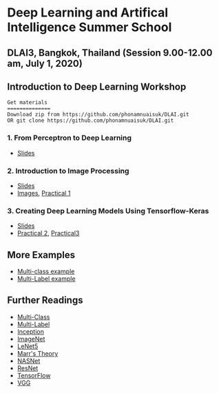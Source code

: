 # Deep Learning and Artifical Intelligence Summer School 

## DLAI3, Bangkok, Thailand (Session 9.00-12.00 am, July 1, 2020)
## Introduction to Deep Learning Workshop

```
Get materials 
==============
Download zip from https://github.com/phonamnuaisuk/DLAI.git
OR git clone https://github.com/phonamnuaisuk/DLAI.git
```

### 1. From Perceptron to Deep Learning

- [Slides](https://github.com/phonamnuaisuk/DLAI/blob/master/1IntroDLAI3(July2020).pdf)

### 2. Introduction to Image Processing

- [Slides](https://github.com/phonamnuaisuk/DLAI/blob/master/2ImageProcessingDLAI3.pdf)
- [Images](https://github.com/phonamnuaisuk/DLAI/tree/master/imgs), [Practical 1](https://github.com/phonamnuaisuk/DLAI/blob/master/_ImageProcessingTFKeras.ipynb)

### 3. Creating Deep Learning Models Using Tensorflow-Keras

- [Slides](https://github.com/phonamnuaisuk/DLAI/blob/master/3TensorFlowKerasDLAI3.pdf)
- [Practical 2](https://github.com/phonamnuaisuk/DLAI/blob/master/_ProgrammingConceptsTFKeras(1).ipynb), [Practical3](https://github.com/phonamnuaisuk/DLAI/blob/master/_ProgrammingConceptsTFKeras(2).ipynb)

## More Examples

- [Multi-class example](https://www.tensorflow.org/tutorials/keras/classification)
- [Multi-Label example](https://www.pyimagesearch.com/2018/05/07/multi-label-classification-with-keras/)

## Further Readings

- [Multi-Class](https://en.wikipedia.org/wiki/Multiclass_classification)
- [Multi-Label](https://en.wikipedia.org/wiki/Multi-label_classification)
- [Inception](https://arxiv.org/abs/1409.4842)
- [ImageNet](http://www.image-net.org/)
- [LeNet5](http://yann.lecun.com/exdb/lenet/)
- [Marr's Theory](http://homepages.inf.ed.ac.uk/rbf/CVonline/LOCAL_COPIES/GOMES1/marr.html)
- [NASNet](https://arxiv.org/abs/1707.07012)
- [ResNet](https://arxiv.org/abs/1512.03385)
- [TensorFlow](https://www.tensorflow.org/)
- [VGG](https://arxiv.org/abs/1409.1556)

